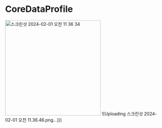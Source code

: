 # CoreDataProfile


<img width="307" alt="스크린샷 2024-02-01 오전 11 36 34" src="https://github.com/JosephSeong/CoreDataProfile/assets/48307813/009ef953-35cb-4944-b6a3-c18ba4584c0e">
![Uploading 스크린샷 2024-02-01 오전 11.36.46.png…]()
